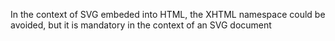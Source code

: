In the context of SVG embeded into HTML, the XHTML namespace could be avoided, but it is mandatory in the context of an SVG document
